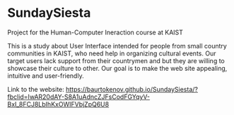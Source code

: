 # SundaySiesta

Project for the Human-Computer Ineraction course at KAIST

This is a study about User Interface intended for people from small country communities in KAIST, who need help in organizing cultural events. Our target users lack support from their countrymen and but they are willing to showcase their culture to other. Our goal is to make the web site appealing, intuitive and user-friendly. 


Link to the website:
https://baurtokenov.github.io/SundaySiesta/?fbclid=IwAR20dAY-S8A1uAdncZJFsCodFGYqyV-BxI_8FCJ8LbIhKxOWIFVbjZpQ6U8


